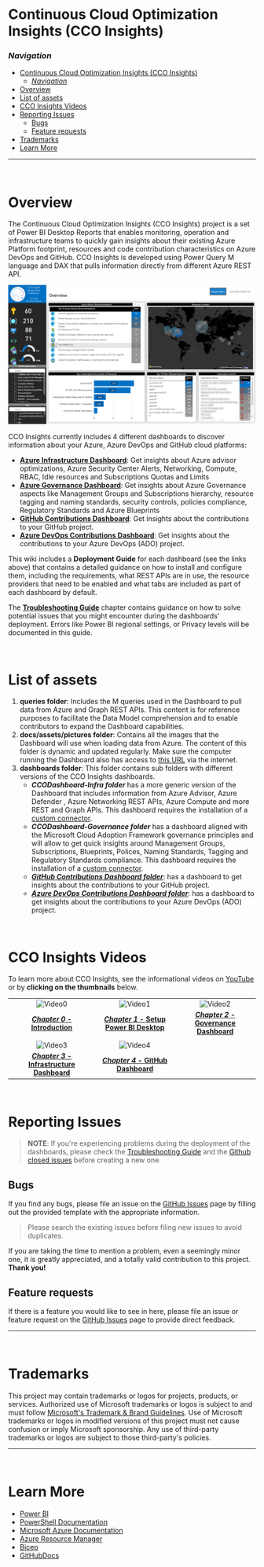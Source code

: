 # Continuous Cloud Optimization Insights (CCO Insights)

### _Navigation_

- [Continuous Cloud Optimization Insights (CCO Insights)](#continuous-cloud-optimization-insights-cco-insights)
    - [_Navigation_](#navigation)
- [Overview](#overview)
- [List of assets](#list-of-assets)
- [CCO Insights Videos](#cco-insights-videos)
- [Reporting Issues](#reporting-issues)
  - [Bugs](#bugs)
  - [Feature requests](#feature-requests)
- [Trademarks](#trademarks)
- [Learn More](#learn-more)

---

<br>

# Overview

The Continuous Cloud Optimization Insights (CCO Insights) project is a set of Power BI Desktop Reports that enables monitoring, operation and infrastructure teams to quickly gain insights about their existing Azure Platform footprint, resources and code contribution characteristics on Azure DevOps and GitHub. CCO Insights is developed using Power Query M language and DAX that pulls information directly from different Azure REST API.

![OverviewImage](./media/OverviewImage.png)

CCO Insights currently includes 4 different dashboards to discover information about your Azure, Azure DevOps and GitHub cloud platforms:

- [**Azure Infrastructure Dashboard**][AzureInfrastructureDashboard]: Get insights about Azure advisor optimizations, Azure Security Center Alerts, Networking, Compute, RBAC, Idle resources and Subscriptions Quotas and Limits
- [**Azure Governance Dashboard**][AzureGovernanceDashboard]: Get insights about Azure Governance aspects like Management Groups and Subscriptions hierarchy, resource tagging and naming standards, security controls, policies compliance, Regulatory Standards and Azure Blueprints
- [**GitHub Contributions Dashboard**][GitHubContributionsDashboard]: Get insights about the contributions to your GitHub project.
- [**Azure DevOps Contributions Dashboard**][AdoContributionsDashboard]: Get insights about the contributions to your Azure DevOps (ADO) project.

This wiki includes a **Deployment Guide** for each dashboard (see the links above) that contains a detailed guidance on how to install and configure them, including the requirements, what REST APIs are in use, the resource providers that need to be enabled and what tabs are included as part of each dashboard by default.

The [**Troubleshooting Guide**][TroubleshootingGuide] chapter contains guidance on how to solve potential issues that you might encounter during the dashboards' deployment. Errors like Power BI regional settings, or Privacy levels will be documented in this guide.

<br>

# List of assets

1. **queries folder**: Includes the M queries used in the Dashboard to pull data from Azure and Graph REST APIs. This content is for reference purposes to facilitate the Data Model comprehension and to enable contributors to expand the Dashboard capabilities.
2. **docs/assets/pictures folder**: Contains all the images that the Dashboard will use when loading data from Azure. The content of this folder is dynamic and updated regularly. Make sure the computer running the Dashboard also has access to [this URL][GraphicalElements] via the internet.
3. **dashboards folder**: This folder contains sub folders with different versions of the CCO Insights dashboards.
    - ***CCODashboard-Infra folder*** has a more generic version of the Dashboard that includes information from Azure Advisor, Azure Defender , Azure Networking REST APIs, Azure Compute and more REST and Graph APIs. This dashboard requires the installation of a [custom connector][CustomConnector].
    - ***CCODashboard-Governance folder*** has a dashboard aligned with the Microsoft Cloud Adoption Framework governance principles and will allow to get quick insights around Management Groups, Subscriptions, Blueprints, Polices, Naming Standards, Tagging and Regulatory Standards compliance. This dashboard requires the installation of a [custom connector][CustomConnector].
    - [***GitHub Contributions Dashboard folder***][GitHubContributionsDashboard]: has a dashboard to get insights about the contributions to your GitHub project.
    - [***Azure DevOps Contributions Dashboard folder***][AdoContributionsDashboard]: has a dashboard to get insights about the contributions to your Azure DevOps (ADO) project.

<br>

# CCO Insights Videos

To learn more about CCO Insights, see the informational videos on [YouTube][YouTubeVideos] or by **clicking on the thumbnails** below.

||||
|:---:|:---:|:---:|
|![Video0][IMG_Video0]|![Video1][IMG_Video1] |![Video2][IMG_Video2]|
|[***Chapter 0* - Introduction**][Video0]|[***Chapter 1* - Setup Power BI Desktop**][Video1]|[***Chapter 2* - Governance Dashboard**][Video2]
||||
|![Video3][IMG_Video3]|![Video4][IMG_Video4]||
|[***Chapter 3* - Infrastructure Dashboard**][Video3]|[***Chapter 4* - GitHub Dashboard**][Video4]||

<br>

# Reporting Issues

>**NOTE**: If you're experiencing problems during the deployment of the dashboards, please check the [Troubleshooting Guide][TroubleshootingGuide] and the [Github closed issues][GitHubClosedIssues] before creating a new one.


## Bugs

If you find any bugs, please file an issue on the [GitHub Issues][GitHubIssues] page by filling out the provided template with the appropriate information.

> Please search the existing issues before filing new issues to avoid duplicates.

If you are taking the time to mention a problem, even a seemingly minor one, it is greatly appreciated, and a totally valid contribution to this project. **Thank you!**

## Feature requests

If there is a feature you would like to see in here, please file an issue or feature request on the [GitHub Issues][GitHubIssues] page to provide direct feedback.

---

<br>

# Trademarks

This project may contain trademarks or logos for projects, products, or services. Authorized use of Microsoft trademarks or logos is subject to and must follow
[Microsoft's Trademark & Brand Guidelines][MicrosoftsTrademarkAndBrandGuidelines].
Use of Microsoft trademarks or logos in modified versions of this project must not cause confusion or imply Microsoft sponsorship.
Any use of third-party trademarks or logos are subject to those third-party's policies.

---

<br>

# Learn More

- [Power BI][PowerBIDocs]
- [PowerShell Documentation][PowerShellDocs]
- [Microsoft Azure Documentation][MicrosoftAzureDocs]
- [Azure Resource Manager][AzureResourceManager]
- [Bicep][Bicep]
- [GitHubDocs][GitHubDocs]

<!-- Docs -->
[GitHubDocs]: <https://docs.github.com/>
[GitHubIssues]: <https://github.com/Azure/CCOInsights/issues>
[GitHubClosedIssues]: <https://github.com/Azure/CCOInsights/issues?q=is%3Aissue>
[AzureResourceManager]: <https://learn.microsoft.com/en-us/azure/azure-resource-manager/management/overview>
[Bicep]: <https://github.com/Azure/bicep>
[MicrosoftAzureDocs]: <https://learn.microsoft.com/en-us/azure/>
[PowerShellDocs]: <https://learn.microsoft.com/en-us/powershell/>
[PowerBIDocs]: <https://learn.microsoft.com/en-us/power-bi/>
[MicrosoftsTrademarkAndBrandGuidelines]: <https://www.microsoft.com/en-us/legal/intellectualproperty/trademarks/usage/general>

<!-- Images -->
[YouTubeVideos]: <https://aka.ms/ccoinsights/videos>
[Video0]: <https://www.youtube.com/watch?v=9l9ME_WXxJk>
[Video1]: <https://www.youtube.com/watch?v=z5pez0kl8_s>
[Video2]: <https://www.youtube.com/watch?v=3lXcSaGtlx4>
[Video3]: <https://www.youtube.com/watch?v=TzIbdpDQX5U>
[Video4]: <https://www.youtube.com/watch?v=uYbcd3B4z4I>
[IMG_Video0]: <https://img.youtube.com/vi/9l9ME_WXxJk/0.jpg>
[IMG_Video1]: <https://img.youtube.com/vi/z5pez0kl8_s/0.jpg>
[IMG_Video2]: <https://img.youtube.com/vi/3lXcSaGtlx4/0.jpg>
[IMG_Video3]: <https://img.youtube.com/vi/TzIbdpDQX5U/0.jpg>
[IMG_Video4]: <https://img.youtube.com/vi/uYbcd3B4z4I/0.jpg>

<!-- References -->
[AzureInfrastructureDashboard]: <./Infrastructure-Dashboard>
[AzureGovernanceDashboard]: <./Governance Dashboard>
[GitHubContributionsDashboard]: <./GitHub Dashboard>
[AdoContributionsDashboard]: <./ADO Dashboard>
[TroubleshootingGuide]: <./Troubleshooting%20Guide>
[CustomConnector]: <./Governance Dashboard%20-%20Deployment Guide#installing-the-custom-connector>
[GraphicalElements]: <https://github.com/Azure/CCOInsights/tree/main/docs/assets/pictures>
